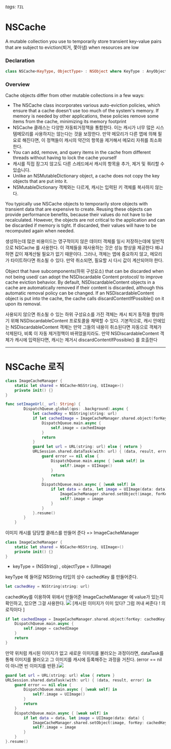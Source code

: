 ###### tags: `TIL`

# NSCache
A mutable collection you use to temporarily store transient key-value pairs that are subject to eviction(퇴거, 쫓아냄) when resources are low

### Declaration
```swift
class NSCache<KeyType, ObjectType> : NSObject where KeyType : AnyObject, ObjectType : AnyObject
```
### Overview
Cache objects differ from other mutable collections in a few ways:
- The NSCache class incorporates various auto-eviction policies, which ensure that a cache doesn't use too much of the system's memory. If memory is needed by other applications, these policies remove some items from the cache, minimizing its memory footprint
- NSCache 클래스는 다양한 자동퇴거정책을 통합한다. 이는 캐시가 너무 많은 시스템메모리를 사용하지는 않는다는 것을 보장한다. 만약 메모리가 다른 앱에 의해 필요로 해진다면, 이 정책들이 캐시의 약간의 항목을 제거해서 메모리 자취를 최소화한다. 
- You can add, remove, and query items in the cache from different threads without having to lock the cache yourself
- 캐시를 직접 잠그지 않고도 다른 스레드에서 캐시의 항목을 추가, 제거 및 쿼리할 수 있습니다.
- Unlike an NSMutableDictionary object, a cache does not copy the key objects that are put into it.
- NSMutableDictionary 객체와는 다르게, 캐시는 입력된 키 객체를 복사하지 않는다.

You typically use NSCache objects to temporarily store objects with transient data that are expensive to create. Reusing these objects can provide performance benefits, because their values do not have to be recalculated. However, the objects are not critical to the application and can be discarded if memory is tight. If discarded, their values will have to be recomputed again when needed.

생성하는데 많은 비용이드는 영구적이지 않은 데이터 객체를 일시 저장하는데에 일반적으로 NSCache 를 사용한다. 이 객체들을 재사용하는 것은 성능 향상을 제공한다 왜냐하면 값이 재계산될 필요가 없기 때문이다. 그러나, 객체는 앱에 중요하지 않고, 메모리가 타이트하다면 취소될 수 있다. 만약 취소되면, 필요할 시 다시 값이 계산되어야 한다. 

Object that have subcomponents(하위 구성요소) that can be discarded when not being used/ can adopt the NSDiscardable Content protocol/ to improve cache eviction behavior. By default, NSDiscardableContent objects in a cache are automatically removed if their content is discarded, although this automatic removal policy can be changed. If an NSDiscardableContent object is put into the cache, the cache calls discardContentIfPossible() on it upon its removal. 

사용되지 않으면 취소될 수 있는 하위 구성요소를 가진 객체는 캐시 퇴거 동작을 향상하기 위해 NSDiscardableContent 프로토콜을 채택할 수 있다. 기본적으로, 캐시 안에있는 NSDiscardableContent 객체는 만약 그들의 내용이 취소된다면 자동으로 객체가 삭제된다, 비록 이 자동 제거정책이 바뀌었을지라도. 만약 NSDiscardableContent 객체가 캐시에 입력된다면, 캐시는 제거시 discardContentIfPossible() 를 호출한다

---

# NSCache 로직

```swift
class ImageCacheManager {
    static let shared = NSCache<NSString, UIImage>()
    private init() {}
}

func setImageUrl(_ url: String) {
        DispatchQueue.global(qos: .background).async {
            let cachedKey = NSString(string: url)
            if let cachedImage = ImageCacheManager.shared.object(forKey: cachedKey) {
                DispatchQueue.main.async {
                    self.image = cachedImage
                }
                return
            }
            guard let url = URL(string: url) else { return }
            URLSession.shared.dataTask(with: url) { (data, result, error) in
                guard error == nil else {
                    DispatchQueue.main.async { [weak self] in
                        self?.image = UIImage()
                    }
                    return
                }
                DispatchQueue.main.async { [weak self] in
                    if let data = data, let image = UIImage(data: data) {
                        ImageCacheManager.shared.setObject(image, forKey: cachedKey)
                        self?.image = image
                    }
                }
            }.resume()
        }
    }
```
이미지 캐시를 담당할 클래스를 만들어 준다 => ImageCacheManager
```swift
class ImageCacheManager {
    static let shared = NSCache<NSString, UIImage>()
    private init() {}
}
```

- keyType = (NSString) , objectType = (UIImage) 

keyType 에 들어갈 NSString 타입의 상수 cachedKey 를 만들어준다. 
```swift
let cachedKey = NSString(string: url)
```

cachedKey를 이용하여 위에서 만들어준 ImageCacheManager 에 value가 있는지 확인하고, 있으면 그걸 사용한다.
![](https://i.imgur.com/EXTQ1lQ.png)
[캐시된 이미지가 이미 있다? 그럼 꺼내 써준다 ! 의 로직이다 ]
```swift
if let cachedImage = ImageCacheManager.shared.object(forKey: cachedKey) {
    DispatchQueue.main.async {
        self.image = cachedImage
    }
    return
}
```

만약 위처럼 캐시된 이미지가 없고 새로운 이미지를 불러오는 과정이라면, dataTask를 통해 이미지를 불러오고 그 이미지를 캐시에 등록해주는 과정을 거친다. (error == nil 이 아니면 빈 이미지를 반환.)![](https://i.imgur.com/99h1QzM.png)

```swift
guard let url = URL(string: url) else { return }
URLSession.shared.dataTask(with: url) { (data, result, error) in
    guard error == nil else {
        DispatchQueue.main.async { [weak self] in
            self?.image = UIImage()
        }
        return
    }
    DispatchQueue.main.async { [weak self] in
        if let data = data, let image = UIImage(data: data) {
            ImageCacheManager.shared.setObject(image, forKey: cachedKey)
            self?.image = image
        }
    }
}.resume()
```



